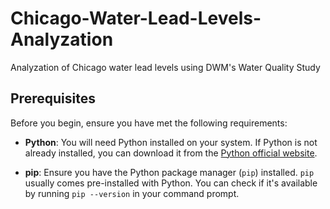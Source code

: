 # Chicago-Water-Lead-Levels-Analyzation

Analyzation of Chicago water lead levels using DWM's Water Quality Study

## Prerequisites

Before you begin, ensure you have met the following requirements:

- **Python**: You will need Python installed on your system. If Python is not already installed, you can download it from the [Python official website](https://www.python.org/downloads/).

- **pip**: Ensure you have the Python package manager (`pip`) installed. `pip` usually comes pre-installed with Python. You can check if it's available by running `pip --version` in your command prompt.
